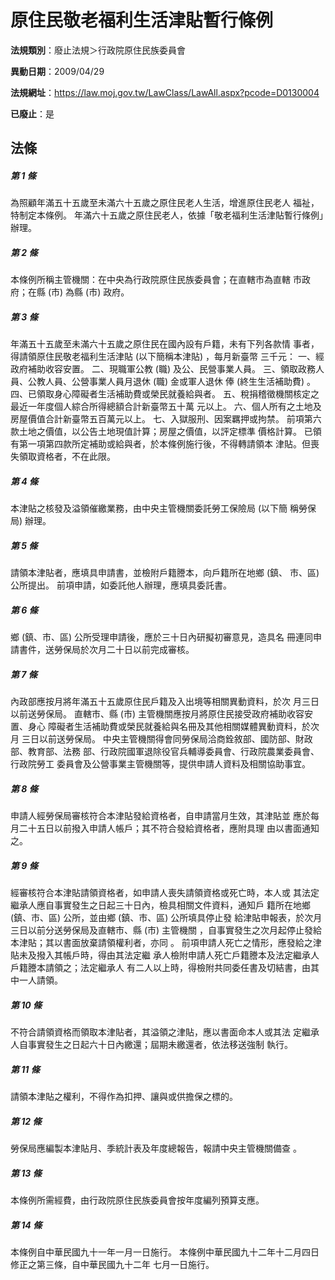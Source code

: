 # 原住民敬老福利生活津貼暫行條例

**法規類別**：廢止法規＞行政院原住民族委員會

**異動日期**：2009/04/29  

**法規網址**：https://law.moj.gov.tw/LawClass/LawAll.aspx?pcode=D0130004

**已廢止**：是



## 法條
##### 第 1 條
為照顧年滿五十五歲至未滿六十五歲之原住民老人生活，增進原住民老人
福祉，特制定本條例。
年滿六十五歲之原住民老人，依據「敬老福利生活津貼暫行條例」辦理。

##### 第 2 條
本條例所稱主管機關：在中央為行政院原住民族委員會；在直轄市為直轄
市政府；在縣 (市) 為縣 (市) 政府。

##### 第 3 條
年滿五十五歲至未滿六十五歲之原住民在國內設有戶籍，未有下列各款情
事者，得請領原住民敬老福利生活津貼 (以下簡稱本津貼) ，每月新臺幣
三千元：
一、經政府補助收容安置。
二、現職軍公教 (職) 及公、民營事業人員。
三、領取政務人員、公教人員、公營事業人員月退休 (職) 金或軍人退休
    俸 (終生生活補助費) 。
四、已領取身心障礙者生活補助費或榮民就養給與者。
五、稅捐稽徵機關核定之最近一年度個人綜合所得總額合計新臺幣五十萬
    元以上。
六、個人所有之土地及房屋價值合計新臺幣五百萬元以上。
七、入獄服刑、因案羈押或拘禁。
前項第六款土地之價值，以公告土地現值計算；房屋之價值，以評定標準
價格計算。
已領有第一項第四款所定補助或給與者，於本條例施行後，不得轉請領本
津貼。但喪失領取資格者，不在此限。

##### 第 4 條
本津貼之核發及溢領催繳業務，由中央主管機關委託勞工保險局 (以下簡
稱勞保局) 辦理。

##### 第 5 條
請領本津貼者，應填具申請書，並檢附戶籍謄本，向戶籍所在地鄉 (鎮、
市、區) 公所提出。
前項申請，如委託他人辦理，應填具委託書。

##### 第 6 條
鄉 (鎮、市、區) 公所受理申請後，應於三十日內研擬初審意見，造具名
冊連同申請書件，送勞保局於次月二十日以前完成審核。

##### 第 7 條
內政部應按月將年滿五十五歲原住民戶籍及入出境等相關異動資料，於次
月三日以前送勞保局。
直轄市、縣 (市) 主管機關應按月將原住民接受政府補助收容安置、身心
障礙者生活補助費或榮民就養給與名冊及其他相關媒體異動資料，於次月
三日以前送勞保局。
中央主管機關得會同勞保局洽商銓敘部、國防部、財政部、教育部、法務
部、行政院國軍退除役官兵輔導委員會、行政院農業委員會、行政院勞工
委員會及公營事業主管機關等，提供申請人資料及相關協助事宜。

##### 第 8 條
申請人經勞保局審核符合本津貼發給資格者，自申請當月生效，其津貼並
應於每月二十五日以前撥入申請人帳戶；其不符合發給資格者，應附具理
由以書面通知之。

##### 第 9 條
經審核符合本津貼請領資格者，如申請人喪失請領資格或死亡時，本人或
其法定繼承人應自事實發生之日起三十日內，檢具相關文件資料，通知戶
籍所在地鄉 (鎮、市、區) 公所，並由鄉 (鎮、市、區) 公所填具停止發
給津貼申報表，於次月三日以前分送勞保局及直轄市、縣 (市) 主管機關
，自事實發生之次月起停止發給本津貼；其以書面放棄請領權利者，亦同
。
前項申請人死亡之情形，應發給之津貼未及撥入其帳戶時，得由其法定繼
承人檢附申請人死亡戶籍謄本及法定繼承人戶籍謄本請領之；法定繼承人
有二人以上時，得檢附共同委任書及切結書，由其中一人請領。

##### 第 10 條
不符合請領資格而領取本津貼者，其溢領之津貼，應以書面命本人或其法
定繼承人自事實發生之日起六十日內繳還；屆期未繳還者，依法移送強制
執行。

##### 第 11 條
請領本津貼之權利，不得作為扣押、讓與或供擔保之標的。

##### 第 12 條
勞保局應編製本津貼月、季統計表及年度總報告，報請中央主管機關備查
。

##### 第 13 條
本條例所需經費，由行政院原住民族委員會按年度編列預算支應。

##### 第 14 條
本條例自中華民國九十一年一月一日施行。
本條例中華民國九十二年十二月四日修正之第三條，自中華民國九十二年
七月一日施行。


